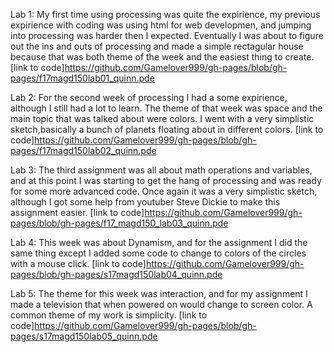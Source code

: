 Lab 1: My first time using processing was quite the expirience, my previous expirience with coding was using html for web developmen, and jumping into processing was harder then I expected. Eventually I was about to figure out the ins and outs of processing and made a simple rectagular house because that was both theme of the week and the easiest thing to create. [link to code]https://github.com/Gamelover999/gh-pages/blob/gh-pages/f17magd150lab01_quinn.pde



Lab 2: For the second week of processing I had a some expirience, although I still had a lot to learn. The theme of that week was space and the main topic that was talked about were colors. I went with a very simplistic sketch,basically a bunch of planets floating about in different colors. [link to code]https://github.com/Gamelover999/gh-pages/blob/gh-pages/f17magd150lab02_quinn.pde



Lab 3: The third assignment was all about math operations and variables, and at this point I was starting to get the hang of processing and was ready for some more advanced code. Once again it was a very simplistic sketch, although I got some help from youtuber Steve Dickie to make this assignment easier. [link to code]https://github.com/Gamelover999/gh-pages/blob/gh-pages/f17_magd150_lab03_quinn.pde

Lab 4: This week was about Dynamism, and for the assignment I did the same thing except I added some code to change to colors of the circles with a mouse click. [link to code]https://github.com/Gamelover999/gh-pages/blob/gh-pages/s17magd150lab04_quinn.pde



Lab 5: The theme for this week was interaction, and for my assignment I made a television that when powered on would change to screen color. A common theme of my work is simplicity. [link to code]https://github.com/Gamelover999/gh-pages/blob/gh-pages/s17magd150lab05_quinn.pde
